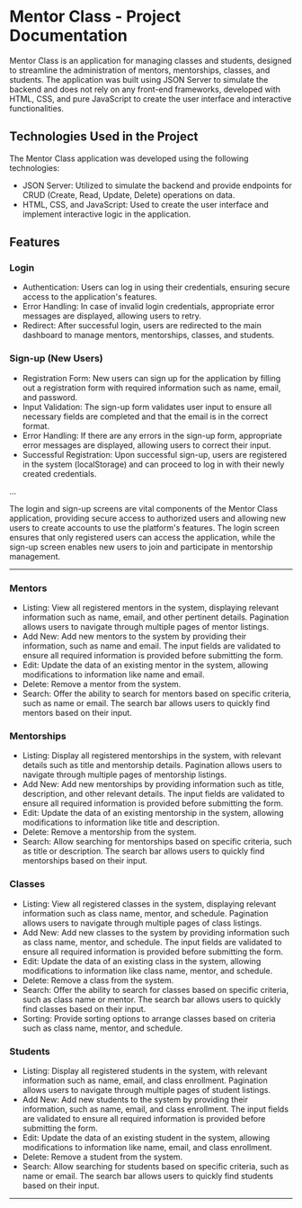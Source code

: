 # Mentor Class - Project Documentation

Mentor Class is an application for managing classes and students, designed to streamline the administration of mentors, mentorships, classes, and students. The application was built using JSON Server to simulate the backend and does not rely on any front-end frameworks, developed with HTML, CSS, and pure JavaScript to create the user interface and interactive functionalities.

## Technologies Used in the Project
The Mentor Class application was developed using the following technologies:

- JSON Server: Utilized to simulate the backend and provide endpoints for CRUD (Create, Read, Update, Delete) operations on data.
- HTML, CSS, and JavaScript: Used to create the user interface and implement interactive logic in the application.

## Features

### Login
- Authentication: Users can log in using their credentials, ensuring secure access to the application's features.
- Error Handling: In case of invalid login credentials, appropriate error messages are displayed, allowing users to retry.
- Redirect: After successful login, users are redirected to the main dashboard to manage mentors, mentorships, classes, and students.

### Sign-up (New Users)
- Registration Form: New users can sign up for the application by filling out a registration form with required information such as name, email, and password.
- Input Validation: The sign-up form validates user input to ensure all necessary fields are completed and that the email is in the correct format.
- Error Handling: If there are any errors in the sign-up form, appropriate error messages are displayed, allowing users to correct their input.
- Successful Registration: Upon successful sign-up, users are registered in the system (localStorage) and can proceed to log in with their newly created credentials.

...

The login and sign-up screens are vital components of the Mentor Class application, providing secure access to authorized users and allowing new users to create accounts to use the platform's features. The login screen ensures that only registered users can access the application, while the sign-up screen enables new users to join and participate in mentorship management.

---

### Mentors
- Listing: View all registered mentors in the system, displaying relevant information such as name, email, and other pertinent details. Pagination allows users to navigate through multiple pages of mentor listings.
- Add New: Add new mentors to the system by providing their information, such as name and email. The input fields are validated to ensure all required information is provided before submitting the form.
- Edit: Update the data of an existing mentor in the system, allowing modifications to information like name and email.
- Delete: Remove a mentor from the system.
- Search: Offer the ability to search for mentors based on specific criteria, such as name or email. The search bar allows users to quickly find mentors based on their input.

### Mentorships
- Listing: Display all registered mentorships in the system, with relevant details such as title and mentorship details. Pagination allows users to navigate through multiple pages of mentorship listings.
- Add New: Add new mentorships by providing information such as title, description, and other relevant details. The input fields are validated to ensure all required information is provided before submitting the form.
- Edit: Update the data of an existing mentorship in the system, allowing modifications to information like title and description.
- Delete: Remove a mentorship from the system.
- Search: Allow searching for mentorships based on specific criteria, such as title or description. The search bar allows users to quickly find mentorships based on their input.

### Classes
- Listing: View all registered classes in the system, displaying relevant information such as class name, mentor, and schedule. Pagination allows users to navigate through multiple pages of class listings.
- Add New: Add new classes to the system by providing information such as class name, mentor, and schedule. The input fields are validated to ensure all required information is provided before submitting the form.
- Edit: Update the data of an existing class in the system, allowing modifications to information like class name, mentor, and schedule.
- Delete: Remove a class from the system.
- Search: Offer the ability to search for classes based on specific criteria, such as class name or mentor. The search bar allows users to quickly find classes based on their input.
- Sorting: Provide sorting options to arrange classes based on criteria such as class name, mentor, and schedule.

### Students
- Listing: Display all registered students in the system, with relevant information such as name, email, and class enrollment. Pagination allows users to navigate through multiple pages of student listings.
- Add New: Add new students to the system by providing their information, such as name, email, and class enrollment. The input fields are validated to ensure all required information is provided before submitting the form.
- Edit: Update the data of an existing student in the system, allowing modifications to information like name, email, and class enrollment.
- Delete: Remove a student from the system.
- Search: Allow searching for students based on specific criteria, such as name or email. The search bar allows users to quickly find students based on their input.

---